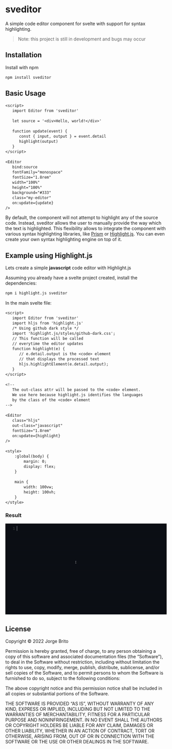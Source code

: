 # sveditor

A simple code editor component for svelte with support for syntax highlighting.

> Note: this project is still in development and bugs may occur

## Installation

Install with npm

```bash
npm install sveditor
```

## Basic Usage

```svelte
<script>
   import Editor from 'sveditor'

   let source = '<div>Hello, world!</div>'

   function update(event) {
      const { input, output } = event.detail
      highlight(output)
   }
</script>

<Editor
   bind:source
   fontFamily="monospace"
   fontSize="1.8rem"
   width="100%"
   height="100%"
   background="#333"
   class="my-editor"
   on:update={update}
/>
```

By default, the component will not attempt to highlight any of
the source code. Instead, sveditor allows the user to manually
provide the way which the text is highlighted. This flexibility
allows to integrate the component with various syntax 
highlighting libraries, like [Prism](https://prismjs.com/) or 
[Highlight.js](https://highlightjs.org/). You can even create
your own syntax highlighting engine on top of it.

## Example using Highlight.js

Lets create a simple **javascript** code editor with Highlight.js

Assuming you already have a svelte project created, 
install the dependencies:

```bash
npm i highlight.js sveditor
```

In the main svelte file:

```svelte
<script>
   import Editor from 'sveditor'
   import hljs from 'highlight.js'
   /* Using github dark style */
   import 'highlight.js/styles/github-dark.css';
   // This function will be called
   // everytime the editor updates
   function highlight(e) {
      // e.detail.output is the <code> element
      // that displays the processed text
      hljs.highlightElement(e.detail.output);
   }
</script>

<!-- 
   The out-class attr will be passed to the <code> element.
   We use here because highlight.js identifies the languages 
   by the class of the <code> element
-->

<Editor 
   class="hljs"
   out-class="javascript"
   fontSize="1.8rem"
   on:update={highlight}
/>

<style>
	:global(body) {
		margin: 0;
		display: flex;
	}

	main {
		width: 100vw;
		height: 100vh;
	}
</style>
```

### Result

![Preview](./preview.gif)


## License

Copyright © 2022 Jorge Brito

Permission is hereby granted, free of charge, to any person obtaining a copy of this software and associated documentation files (the “Software”), to deal in the Software without restriction, including without limitation the rights to use, copy, modify, merge, publish, distribute, sublicense, and/or sell copies of the Software, and to permit persons to whom the Software is furnished to do so, subject to the following conditions:

The above copyright notice and this permission notice shall be included in all copies or substantial portions of the Software.

THE SOFTWARE IS PROVIDED “AS IS”, WITHOUT WARRANTY OF ANY KIND, EXPRESS OR IMPLIED, INCLUDING BUT NOT LIMITED TO THE WARRANTIES OF MERCHANTABILITY, FITNESS FOR A PARTICULAR PURPOSE AND NONINFRINGEMENT. IN NO EVENT SHALL THE AUTHORS OR COPYRIGHT HOLDERS BE LIABLE FOR ANY CLAIM, DAMAGES OR OTHER LIABILITY, WHETHER IN AN ACTION OF CONTRACT, TORT OR OTHERWISE, ARISING FROM, OUT OF OR IN CONNECTION WITH THE SOFTWARE OR THE USE OR OTHER DEALINGS IN THE SOFTWARE.